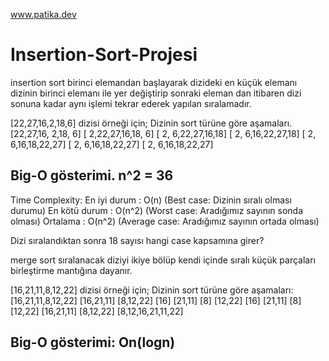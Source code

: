 www.patika.dev

# Insertion-Sort-Projesi
insertion sort
birinci elemandan başlayarak dizideki en küçük elemanı dizinin birinci elemanı ile yer değiştirip sonraki eleman dan itibaren dizi sonuna kadar aynı işlemi tekrar ederek yapılan sıralamadır.

[22,27,16,2,18,6] dizisi örneği için;
Dizinin sort türüne göre aşamaları. [22,27,16, 2,18, 6] [ 2,22,27,16,18, 6] [ 2, 6,22,27,16,18] [ 2, 6,16,22,27,18] [ 2, 6,16,18,22,27] [ 2, 6,16,18,22,27] 
[ 2, 6,16,18,22,27]

## Big-O gösterimi. n^2 = 36

Time Complexity: En iyi durum : O(n) (Best case: Dizinin sıralı olması durumu) En kötü durum : O(n^2) (Worst case: Aradığımız sayının sonda olması) Ortalama : O(n^2) (Average case: Aradığımız sayının ortada olması)

Dizi sıralandıktan sonra 18 sayısı hangi case kapsamına girer?

merge sort
sıralanacak diziyi ikiye bölüp kendi içinde sıralı küçük parçaları birleştirme mantığına dayanır.

[16,21,11,8,12,22] dizisi örneği için;
Dizinin sort türüne göre aşamaları: [16,21,11,8,12,22] [16,21,11] [8,12,22] [16] [21,11] [8] [12,22] [16] [21,11] [8] [12,22] [16,21,11] [8,12,22] [8,12,16,21,11,22]

## Big-O gösterimi: On(logn)
